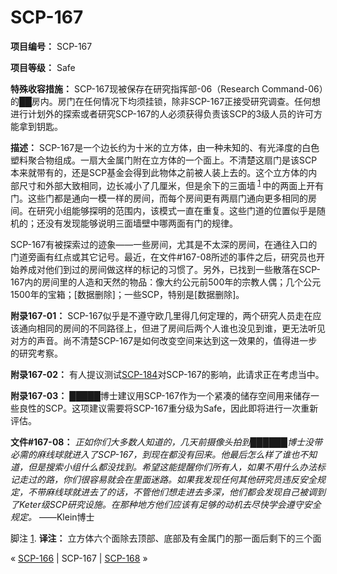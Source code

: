 # SCP-167
                        


**项目编号：** SCP-167

**项目等级：** Safe

**特殊收容措施：** SCP-167现被保存在研究指挥部-06（Research Command-06）的██房内。房门在任何情况下均须挂锁，除非SCP-167正接受研究调查。任何想进行计划外的探索或者研究SCP-167的人必须获得负责该SCP的3级人员的许可方能拿到钥匙。

**描述：** SCP-167是一个边长约为十米的立方体，由一种未知的、有光泽度的白色塑料聚合物组成。一扇大金属门附在立方体的一个面上。不清楚这扇门是该SCP本来就带有的，还是SCP基金会得到此物体之前被人装上去的。这个立方体的内部尺寸和外部大致相同，边长减小了几厘米，但是余下的三面墙<sup class='footnoteref'>
 <a shape='rect' class='footnoteref' id='footnoteref-1' href='javascript:;' onclick='WIKIDOT.page.utils.scrollToReference(&apos;footnote-1&apos;)'>1</a>
</sup>中的两面上开有门。这些门都是通向一模一样的房间，而每个房间更有两扇门通向更多相同的房间。在研究小组能够探明的范围内，该模式一直在重复。这些门道的位置似乎是随机的；还没有发现能够说明三面墙壁中哪两面有门的规律。

SCP-167有被探索过的迹象——一些房间，尤其是不太深的房间，在通往入口的门道旁画有红点或其它记号。最近，在文件#167-08所述的事件之后，研究员也开始养成对他们到过的房间做这样的标记的习惯了。另外，已找到一些散落在SCP-167内的房间里的人造和天然的物品：像大约公元前500年的宗教人偶；几个公元1500年的宝箱；[数据删除]；一些SCP，特别是[数据删除]。

**附录167-01：** SCP-167似乎是不遵守欧几里得几何定理的，两个研究人员走在应该通向相同的房间的不同路径上，但进了房间后两个人谁也没见到谁，更无法听见对方的声音。尚不清楚SCP-167是如何改变空间来达到这一效果的，值得进一步的研究考察。

**附录167-02：** 有人提议测试[SCP-184](/scp-184)对SCP-167的影响，此请求正在考虑当中。

**附录167-03：** █████博士建议用SCP-167作为一个紧凑的储存空间用来储存一些良性的SCP。这项建议需要将SCP-167重分级为Safe，因此即将进行一次重新评估。

**文件#167-08：** *正如你们大多数人知道的，几天前摄像头拍到██████博士没带必需的麻线球就进入了SCP-167，到现在都没有回来。他最后怎么样了谁也不知道，但是搜索小组什么都没找到。希望这能提醒你们所有人，如果不用什么办法标记走过的路，你们很容易就会在里面迷路。如果我发现任何其他研究员违反安全规定，不带麻线球就进去了的话，不管他们想走进去多深，他们都会发现自己被调到了Keter级SCP研究设施。在那种地方他们应该有足够的动机去尽快学会遵守安全规定。* ——Klein博士


脚注
<a shape='rect' href='javascript:;' onclick='WIKIDOT.page.utils.scrollToReference(&apos;footnoteref-1&apos;)'>1</a>. **译注：** 立方体六个面除去顶部、底部及有金属门的那一面后剩下的三个面



« [SCP-166](/scp-166) | SCP-167 | [SCP-168](/scp-168) »





                    